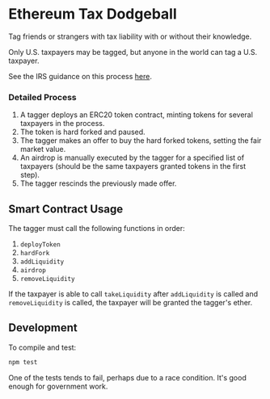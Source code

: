 # Ethereum Tax Dodgeball

Tag friends or strangers with tax liability with or without their knowledge.

Only U.S. taxpayers may be tagged, but anyone in the world can tag a U.S. taxpayer.

See the IRS guidance on this process [here](https://www.irs.gov/pub/irs-drop/rr-19-24.pdf).

### Detailed Process

1. A tagger deploys an ERC20 token contract, minting tokens for several taxpayers in the process.
1. The token is hard forked and paused.
1. The tagger makes an offer to buy the hard forked tokens, setting the fair market value.
1. An airdrop is manually executed by the tagger for a specified list of taxpayers (should be the same taxpayers granted tokens in the first step).
1. The tagger rescinds the previously made offer.

## Smart Contract Usage

The tagger must call the following functions in order:
1. `deployToken`
1. `hardFork`
1. `addLiquidity`
1. `airdrop`
1. `removeLiquidity`

If the taxpayer is able to call `takeLiquidity` after `addLiquidity` is called and `removeLiquidity` is called, the taxpayer will be granted the tagger's ether.

## Development

To compile and test:

```bash
npm test
```

One of the tests tends to fail, perhaps due to a race condition.  It's good enough for government work.
